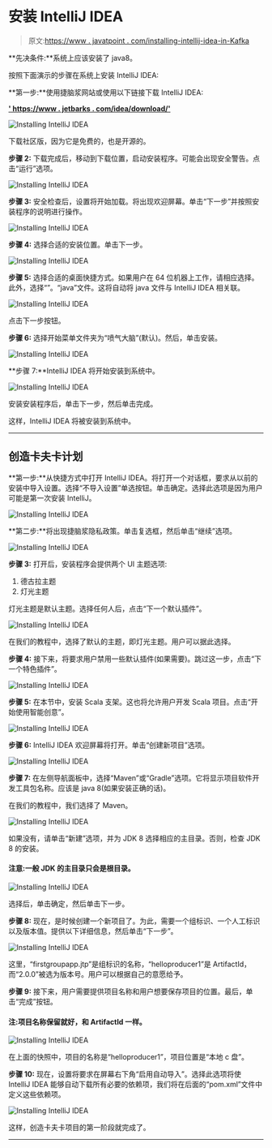 # 安装 IntelliJ IDEA

> 原文:[https://www . javatpoint . com/installing-intellij-idea-in-Kafka](https://www.javatpoint.com/installing-intellij-idea-in-kafka)

**先决条件:**系统上应该安装了 java8。

按照下面演示的步骤在系统上安装 IntelliJ IDEA:

**第一步:**使用捷脑浆网站或使用以下链接下载 IntelliJ IDEA:

**[' https://www . jetbarks . com/idea/download/'](https://www.jetbrains.com/idea/download/)**

![Installing IntelliJ IDEA](../Images/bd93ecc97452c9ba4c0c369a3690d510.png)

下载社区版，因为它是免费的，也是开源的。

**步骤 2:** 下载完成后，移动到下载位置，启动安装程序。可能会出现安全警告。点击“运行”选项。

![Installing IntelliJ IDEA](../Images/4eb9abef2025eda920de89aed6cec8fc.png)

**步骤 3:** 安全检查后，设置将开始加载。将出现欢迎屏幕。单击“下一步”并按照安装程序的说明进行操作。

![Installing IntelliJ IDEA](../Images/ed5f2afdb9e2d74bebe309434cbb37af.png)

**步骤 4:** 选择合适的安装位置。单击下一步。

![Installing IntelliJ IDEA](../Images/ec04e1bc3e25826109a14a3e00e3d88a.png)

**步骤 5:** 选择合适的桌面快捷方式。如果用户在 64 位机器上工作，请相应选择。此外，选择“”。“java”文件。这将自动将 java 文件与 IntelliJ IDEA 相关联。

![Installing IntelliJ IDEA](../Images/df7e2dc56b8888f0f31948ed59c0c5c0.png)

点击下一步按钮。

**步骤 6:** 选择开始菜单文件夹为“喷气大脑”(默认)。然后，单击安装。

![Installing IntelliJ IDEA](../Images/b3ac5587d2ef2592043b6e2997232ade.png)

**步骤 7:**IntelliJ IDEA 将开始安装到系统中。

![Installing IntelliJ IDEA](../Images/1046920e52682ccda06a8a3949238196.png)

安装安装程序后，单击下一步，然后单击完成。

这样，IntelliJ IDEA 将被安装到系统中。

* * *

## 创造卡夫卡计划

**第一步:**从快捷方式中打开 IntelliJ IDEA。将打开一个对话框，要求从以前的安装中导入设置。选择“不导入设置”单选按钮。单击确定。选择此选项是因为用户可能是第一次安装 IntelliJ。

![Installing IntelliJ IDEA](../Images/0452970c08ce3dc0b6f6b03d31cd6c7e.png)

**第二步:**将出现捷脑浆隐私政策。单击复选框，然后单击“继续”选项。

![Installing IntelliJ IDEA](../Images/9d049ae0c354a126c8568b2959eafd47.png)

**步骤 3:** 打开后，安装程序会提供两个 UI 主题选项:

1.  德古拉主题
2.  灯光主题

灯光主题是默认主题。选择任何人后，点击“下一个默认插件”。

![Installing IntelliJ IDEA](../Images/aed48d82c4281c0d65bcb47ead463d3c.png)

在我们的教程中，选择了默认的主题，即灯光主题。用户可以据此选择。

**步骤 4:** 接下来，将要求用户禁用一些默认插件(如果需要)。跳过这一步，点击“下一个特色插件”。

![Installing IntelliJ IDEA](../Images/05871c48f4434ded2970f795d3f21d14.png)

**步骤 5:** 在本节中，安装 Scala 支架。这也将允许用户开发 Scala 项目。点击“开始使用智能创意”。

![Installing IntelliJ IDEA](../Images/bd8d97ff23404d65b8a54da43962fde5.png)

**步骤 6:** IntelliJ IDEA 欢迎屏幕将打开。单击“创建新项目”选项。

![Installing IntelliJ IDEA](../Images/d8e2741be19a057ba8fa9b0faa39e808.png)

**步骤 7:** 在左侧导航面板中，选择“Maven”或“Gradle”选项。它将显示项目软件开发工具包名称。应该是 java 8(如果安装正确的话)。

在我们的教程中，我们选择了 Maven。

![Installing IntelliJ IDEA](../Images/73762b2db8729fc710f7b19ee99dd234.png)

如果没有，请单击“新建”选项，并为 JDK 8 选择相应的主目录。否则，检查 JDK 8 的安装。

#### 注意:一般 JDK 的主目录只会是根目录。

![Installing IntelliJ IDEA](../Images/9bb7c87b15a54cffd0e6bc09036eaa3e.png)

选择后，单击确定，然后单击下一步。

**步骤 8:** 现在，是时候创建一个新项目了。为此，需要一个组标识、一个人工标识以及版本值。提供以下详细信息，然后单击“下一步”。

![Installing IntelliJ IDEA](../Images/da21cd61a95e18b0ef71d079fde2733d.png)

这里，“firstgroupapp.jtp”是组标识的名称，“helloproducer1”是 ArtifactId，而“2.0.0”被选为版本号。用户可以根据自己的意愿给予。

**步骤 9:** 接下来，用户需要提供项目名称和用户想要保存项目的位置。最后，单击“完成”按钮。

#### 注:项目名称保留就好，和 ArtifactId 一样。

![Installing IntelliJ IDEA](../Images/c910c36a32d227cf2c8401c2d40f9c9a.png)

在上面的快照中，项目的名称是“helloproducer1”，项目位置是“本地 c 盘”。

**步骤 10:** 现在，设置将要求在屏幕右下角“启用自动导入”。选择此选项将使 IntelliJ IDEA 能够自动下载所有必要的依赖项，我们将在后面的“pom.xml”文件中定义这些依赖项。

![Installing IntelliJ IDEA](../Images/0af29813d0f20e471b5a17234cfff2b7.png)

这样，创造卡夫卡项目的第一阶段就完成了。

* * *